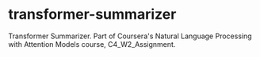 # transformer-summarizer
Transformer Summarizer. Part of Coursera's Natural Language Processing with Attention Models course, C4_W2_Assignment.
